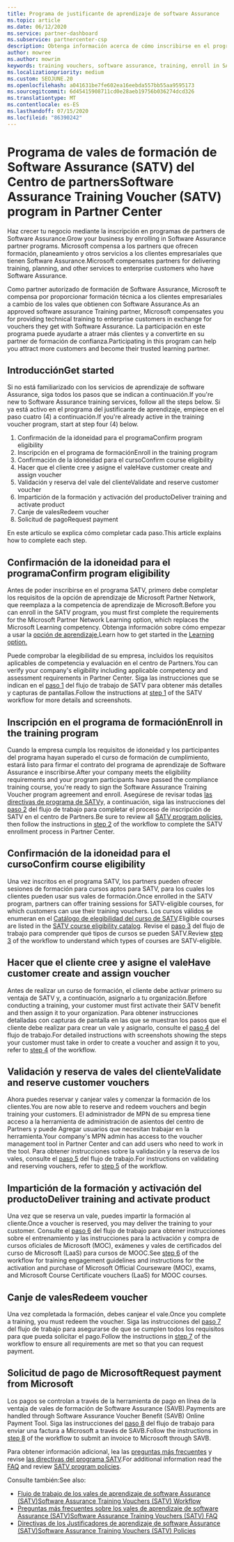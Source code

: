 ```yaml
---
title: Programa de justificante de aprendizaje de software Assurance
ms.topic: article
ms.date: 06/12/2020
ms.service: partner-dashboard
ms.subservice: partnercenter-csp
description: Obtenga información acerca de cómo inscribirse en el programa de justificante de aprendizaje de software Assurance para que pueda compensar la entrega de cursos y el planeamiento a los clientes empresariales.
author: mowree
ms.author: mowrim
keywords: training vouchers, software assurance, training, enroll in SATV, SATV
ms.localizationpriority: medium
ms.custom: SEOJUNE.20
ms.openlocfilehash: a041631be7fe602ea16eebda557bb55aa9595173
ms.sourcegitcommit: 6d45415908711cd0e28aeb19756b036274dcd326
ms.translationtype: MT
ms.contentlocale: es-ES
ms.lasthandoff: 07/15/2020
ms.locfileid: "86390242"
---
```

# <a name="software-assurance-training-voucher-satv-program-in-partner-center"></a><span data-ttu-id="58bfe-104">Programa de vales de formación de Software Assurance (SATV) del Centro de partners</span><span class="sxs-lookup"><span data-stu-id="58bfe-104">Software Assurance Training Voucher (SATV) program in Partner Center</span></span>

<span data-ttu-id="58bfe-105">Haz crecer tu negocio mediante la inscripción en programas de partners de Software Assurance.</span><span class="sxs-lookup"><span data-stu-id="58bfe-105">Grow your business by enrolling in Software Assurance partner programs.</span></span> <span data-ttu-id="58bfe-106">Microsoft compensa a los partners que ofrecen formación, planeamiento y otros servicios a los clientes empresariales que tienen Software Assurance.</span><span class="sxs-lookup"><span data-stu-id="58bfe-106">Microsoft compensates partners for delivering training, planning, and other services to enterprise customers who have Software Assurance.</span></span>

<span data-ttu-id="58bfe-107">Como partner autorizado de formación de Software Assurance, Microsoft te compensa por proporcionar formación técnica a los clientes empresariales a cambio de los vales que obtienen con Software Assurance.</span><span class="sxs-lookup"><span data-stu-id="58bfe-107">As an approved software assurance Training partner, Microsoft compensates you for providing technical training to enterprise customers in exchange for vouchers they get with Software Assurance.</span></span> <span data-ttu-id="58bfe-108">La participación en este programa puede ayudarte a atraer más clientes y a convertirte en su partner de formación de confianza.</span><span class="sxs-lookup"><span data-stu-id="58bfe-108">Participating in this program can help you attract more customers and become their trusted learning partner.</span></span>

## <a name="get-started"></a><span data-ttu-id="58bfe-109">Introducción</span><span class="sxs-lookup"><span data-stu-id="58bfe-109">Get started</span></span>

<span data-ttu-id="58bfe-110">Si no está familiarizado con los servicios de aprendizaje de software Assurance, siga todos los pasos que se indican a continuación.</span><span class="sxs-lookup"><span data-stu-id="58bfe-110">If you're new to Software Assurance training services, follow all the steps below.</span></span> <span data-ttu-id="58bfe-111">Si ya está activo en el programa del justificante de aprendizaje, empiece en el paso cuatro (4) a continuación.</span><span class="sxs-lookup"><span data-stu-id="58bfe-111">If you're already active in the training voucher program, start at step four (4) below.</span></span> 

1. <span data-ttu-id="58bfe-112">Confirmación de la idoneidad para el programa</span><span class="sxs-lookup"><span data-stu-id="58bfe-112">Confirm program eligibility</span></span>
2. <span data-ttu-id="58bfe-113">Inscripción en el programa de formación</span><span class="sxs-lookup"><span data-stu-id="58bfe-113">Enroll in the training program</span></span>
3. <span data-ttu-id="58bfe-114">Confirmación de la idoneidad para el curso</span><span class="sxs-lookup"><span data-stu-id="58bfe-114">Confirm course eligibility</span></span>
4. <span data-ttu-id="58bfe-115">Hacer que el cliente cree y asigne el vale</span><span class="sxs-lookup"><span data-stu-id="58bfe-115">Have customer create and assign voucher</span></span>
5. <span data-ttu-id="58bfe-116">Validación y reserva del vale del cliente</span><span class="sxs-lookup"><span data-stu-id="58bfe-116">Validate and reserve customer voucher</span></span>
6. <span data-ttu-id="58bfe-117">Impartición de la formación y activación del producto</span><span class="sxs-lookup"><span data-stu-id="58bfe-117">Deliver training and activate product</span></span>
7. <span data-ttu-id="58bfe-118">Canje de vales</span><span class="sxs-lookup"><span data-stu-id="58bfe-118">Redeem voucher</span></span>
8. <span data-ttu-id="58bfe-119">Solicitud de pago</span><span class="sxs-lookup"><span data-stu-id="58bfe-119">Request payment</span></span>

<span data-ttu-id="58bfe-120">En este artículo se explica cómo completar cada paso.</span><span class="sxs-lookup"><span data-stu-id="58bfe-120">This article explains how to complete each step.</span></span>

## <a name="confirm-program-eligibility"></a><span data-ttu-id="58bfe-121">Confirmación de la idoneidad para el programa</span><span class="sxs-lookup"><span data-stu-id="58bfe-121">Confirm program eligibility</span></span>

<span data-ttu-id="58bfe-122">Antes de poder inscribirse en el programa SATV, primero debe completar los requisitos de la opción de aprendizaje de Microsoft Partner Network, que reemplaza a la competencia de aprendizaje de Microsoft.</span><span class="sxs-lookup"><span data-stu-id="58bfe-122">Before you can enroll in the SATV program, you must first complete the requirements for the Microsoft Partner Network Learning option, which replaces the Microsoft Learning competency.</span></span> <span data-ttu-id="58bfe-123">Obtenga información sobre cómo empezar a usar la [opción de aprendizaje.](https://partner.microsoft.com/membership/learning-partners)</span><span class="sxs-lookup"><span data-stu-id="58bfe-123">Learn how to get started in the [Learning option.](https://partner.microsoft.com/membership/learning-partners)</span></span>

<span data-ttu-id="58bfe-124">Puede comprobar la elegibilidad de su empresa, incluidos los requisitos aplicables de competencia y evaluación en el centro de Partners.</span><span class="sxs-lookup"><span data-stu-id="58bfe-124">You can verify your company's eligibility including applicable competency and assessment requirements in Partner Center.</span></span> <span data-ttu-id="58bfe-125">Siga las instrucciones que se indican en el [paso 1](https://query.prod.cms.rt.microsoft.com/cms/api/am/binary/RE4s3bB) del flujo de trabajo de SATV para obtener más detalles y capturas de pantallas.</span><span class="sxs-lookup"><span data-stu-id="58bfe-125">Follow the instructions at [step 1](https://query.prod.cms.rt.microsoft.com/cms/api/am/binary/RE4s3bB) of the SATV workflow for more details and screenshots.</span></span>

## <a name="enroll-in-the-training-program"></a><span data-ttu-id="58bfe-126">Inscripción en el programa de formación</span><span class="sxs-lookup"><span data-stu-id="58bfe-126">Enroll in the training program</span></span>

<span data-ttu-id="58bfe-127">Cuando la empresa cumpla los requisitos de idoneidad y los participantes del programa hayan superado el curso de formación de cumplimiento, estará listo para firmar el contrato del programa de aprendizaje de Software Assurance e inscribirse.</span><span class="sxs-lookup"><span data-stu-id="58bfe-127">After your company meets the eligibility requirements and your program participants have passed the compliance training course, you're ready to sign the Software Assurance Training Voucher program agreement and enroll.</span></span> <span data-ttu-id="58bfe-128">Asegúrese de revisar todas [las directivas de programa de SATV](https://query.prod.cms.rt.microsoft.com/cms/api/am/binary/RE3koEP)y, a continuación, siga las instrucciones del [paso 2](https://query.prod.cms.rt.microsoft.com/cms/api/am/binary/RE4s3bB) del flujo de trabajo para completar el proceso de inscripción de SATV en el centro de Partners.</span><span class="sxs-lookup"><span data-stu-id="58bfe-128">Be sure to review all [SATV program policies](https://query.prod.cms.rt.microsoft.com/cms/api/am/binary/RE3koEP), then follow the instructions in [step 2](https://query.prod.cms.rt.microsoft.com/cms/api/am/binary/RE4s3bB) of the workflow to complete the SATV enrollment process in Partner Center.</span></span>


## <a name="confirm-course-eligibility"></a><span data-ttu-id="58bfe-129">Confirmación de la idoneidad para el curso</span><span class="sxs-lookup"><span data-stu-id="58bfe-129">Confirm course eligibility</span></span>
<span data-ttu-id="58bfe-130">Una vez inscritos en el programa SATV, los partners pueden ofrecer sesiones de formación para cursos aptos para SATV, para los cuales los clientes pueden usar sus vales de formación.</span><span class="sxs-lookup"><span data-stu-id="58bfe-130">Once enrolled in the SATV program, partners can offer training sessions for SATV-eligible courses, for which customers can use their training vouchers.</span></span> <span data-ttu-id="58bfe-131">Los cursos válidos se enumeran en el [Catálogo de elegibilidad del curso de SATV](https://savl-catalog.microsoft.com/).</span><span class="sxs-lookup"><span data-stu-id="58bfe-131">Eligible courses are listed in the [SATV course eligibility catalog](https://savl-catalog.microsoft.com/).</span></span> <span data-ttu-id="58bfe-132">Revise el [paso 3](https://query.prod.cms.rt.microsoft.com/cms/api/am/binary/RE4s3bB) del flujo de trabajo para comprender qué tipos de cursos se pueden SATV.</span><span class="sxs-lookup"><span data-stu-id="58bfe-132">Review [step 3](https://query.prod.cms.rt.microsoft.com/cms/api/am/binary/RE4s3bB) of the workflow to understand which types of courses are SATV-eligible.</span></span>

## <a name="have-customer-create-and-assign-voucher"></a><span data-ttu-id="58bfe-133">Hacer que el cliente cree y asigne el vale</span><span class="sxs-lookup"><span data-stu-id="58bfe-133">Have customer create and assign voucher</span></span>

<span data-ttu-id="58bfe-134">Antes de realizar un curso de formación, el cliente debe activar primero su ventaja de SATV y, a continuación, asignarlo a tu organización.</span><span class="sxs-lookup"><span data-stu-id="58bfe-134">Before conducting a training, your customer must first activate their SATV benefit and then assign it to your organization.</span></span> <span data-ttu-id="58bfe-135">Para obtener instrucciones detalladas con capturas de pantalla en las que se muestran los pasos que el cliente debe realizar para crear un vale y asignarlo, consulte el [paso 4](https://query.prod.cms.rt.microsoft.com/cms/api/am/binary/RE4s3bB) del flujo de trabajo.</span><span class="sxs-lookup"><span data-stu-id="58bfe-135">For detailed instructions with screenshots showing the steps your customer must take in order to create a voucher and assign it to you, refer to [step 4](https://query.prod.cms.rt.microsoft.com/cms/api/am/binary/RE4s3bB) of the workflow.</span></span>

## <a name="validate-and-reserve-customer-vouchers"></a><span data-ttu-id="58bfe-136">Validación y reserva de vales del cliente</span><span class="sxs-lookup"><span data-stu-id="58bfe-136">Validate and reserve customer vouchers</span></span>

<span data-ttu-id="58bfe-137">Ahora puedes reservar y canjear vales y comenzar la formación de los clientes.</span><span class="sxs-lookup"><span data-stu-id="58bfe-137">You are now able to reserve and redeem vouchers and begin training your customers.</span></span> <span data-ttu-id="58bfe-138">El administrador de MPN de su empresa tiene acceso a la herramienta de administración de asientos del centro de Partners y puede Agregar usuarios que necesitan trabajar en la herramienta.</span><span class="sxs-lookup"><span data-stu-id="58bfe-138">Your company's MPN admin has access to the voucher management tool in Partner Center and can add users who need to work in the tool.</span></span> <span data-ttu-id="58bfe-139">Para obtener instrucciones sobre la validación y la reserva de los vales, consulte el [paso 5](https://query.prod.cms.rt.microsoft.com/cms/api/am/binary/RE4s3bB) del flujo de trabajo.</span><span class="sxs-lookup"><span data-stu-id="58bfe-139">For instructions on validating and reserving vouchers, refer to [step 5](https://query.prod.cms.rt.microsoft.com/cms/api/am/binary/RE4s3bB) of the workflow.</span></span>

## <a name="deliver-training-and-activate-product"></a><span data-ttu-id="58bfe-140">Impartición de la formación y activación del producto</span><span class="sxs-lookup"><span data-stu-id="58bfe-140">Deliver training and activate product</span></span>

<span data-ttu-id="58bfe-141">Una vez que se reserva un vale, puedes impartir la formación al cliente.</span><span class="sxs-lookup"><span data-stu-id="58bfe-141">Once a voucher is reserved, you may deliver the training to your customer.</span></span> <span data-ttu-id="58bfe-142">Consulte el [paso 6](https://query.prod.cms.rt.microsoft.com/cms/api/am/binary/RE4s3bB) del flujo de trabajo para obtener instrucciones sobre el entrenamiento y las instrucciones para la activación y compra de cursos oficiales de Microsoft (MOC), exámenes y vales de certificados del curso de Microsoft (LaaS) para cursos de MOOC.</span><span class="sxs-lookup"><span data-stu-id="58bfe-142">See [step 6](https://query.prod.cms.rt.microsoft.com/cms/api/am/binary/RE4s3bB) of the workflow for training engagement guidelines and instructions for the activation and purchase of Microsoft Official Courseware (MOC), exams, and Microsoft Course Certificate vouchers (LaaS) for MOOC courses.</span></span>

## <a name="redeem-voucher"></a><span data-ttu-id="58bfe-143">Canje de vales</span><span class="sxs-lookup"><span data-stu-id="58bfe-143">Redeem voucher</span></span>

<span data-ttu-id="58bfe-144">Una vez completada la formación, debes canjear el vale.</span><span class="sxs-lookup"><span data-stu-id="58bfe-144">Once you complete a training, you must redeem the voucher.</span></span> <span data-ttu-id="58bfe-145">Siga las instrucciones del [paso 7](https://query.prod.cms.rt.microsoft.com/cms/api/am/binary/RE4s3bB) del flujo de trabajo para asegurarse de que se cumplen todos los requisitos para que pueda solicitar el pago.</span><span class="sxs-lookup"><span data-stu-id="58bfe-145">Follow the instructions in [step 7](https://query.prod.cms.rt.microsoft.com/cms/api/am/binary/RE4s3bB) of the workflow to ensure all requirements are met so that you can request payment.</span></span> 


## <a name="request-payment-from-microsoft"></a><span data-ttu-id="58bfe-146">Solicitud de pago de Microsoft</span><span class="sxs-lookup"><span data-stu-id="58bfe-146">Request payment from Microsoft</span></span>

<span data-ttu-id="58bfe-147">Los pagos se controlan a través de la herramienta de pago en línea de la ventaja de vales de formación de Software Assurance (SAVB).</span><span class="sxs-lookup"><span data-stu-id="58bfe-147">Payments are handled through Software Assurance Voucher Benefit (SAVB) Online Payment Tool.</span></span> <span data-ttu-id="58bfe-148">Siga las instrucciones del [paso 8](https://query.prod.cms.rt.microsoft.com/cms/api/am/binary/RE4s3bB) del flujo de trabajo para enviar una factura a Microsoft a través de SAVB.</span><span class="sxs-lookup"><span data-stu-id="58bfe-148">Follow the instructions in [step 8](https://query.prod.cms.rt.microsoft.com/cms/api/am/binary/RE4s3bB) of the workflow to submit an invoice to Microsoft through SAVB.</span></span> 

<span data-ttu-id="58bfe-149">Para obtener información adicional, lea las [preguntas más frecuentes](https://query.prod.cms.rt.microsoft.com/cms/api/am/binary/RE3kz5o) y revise [las directivas del programa SATV](https://query.prod.cms.rt.microsoft.com/cms/api/am/binary/RE3koEP).</span><span class="sxs-lookup"><span data-stu-id="58bfe-149">For additional information read the [FAQ](https://query.prod.cms.rt.microsoft.com/cms/api/am/binary/RE3kz5o) and review [SATV program policies](https://query.prod.cms.rt.microsoft.com/cms/api/am/binary/RE3koEP).</span></span>

<span data-ttu-id="58bfe-150">Consulte también:</span><span class="sxs-lookup"><span data-stu-id="58bfe-150">See also:</span></span>

- [<span data-ttu-id="58bfe-151">Flujo de trabajo de los vales de aprendizaje de software Assurance (SATV)</span><span class="sxs-lookup"><span data-stu-id="58bfe-151">Software Assurance Training Vouchers (SATV) Workflow</span></span>](https://query.prod.cms.rt.microsoft.com/cms/api/am/binary/RE4s3bB)
- [<span data-ttu-id="58bfe-152">Preguntas más frecuentes sobre los vales de aprendizaje de software Assurance (SATV)</span><span class="sxs-lookup"><span data-stu-id="58bfe-152">Software Assurance Training Vouchers (SATV) FAQ</span></span>](https://query.prod.cms.rt.microsoft.com/cms/api/am/binary/RE3kz5o)
- [<span data-ttu-id="58bfe-153">Directivas de los Justificadores de aprendizaje de software Assurance (SATV)</span><span class="sxs-lookup"><span data-stu-id="58bfe-153">Software Assurance Training Vouchers (SATV) Policies</span></span>](https://query.prod.cms.rt.microsoft.com/cms/api/am/binary/RE3koEP)

